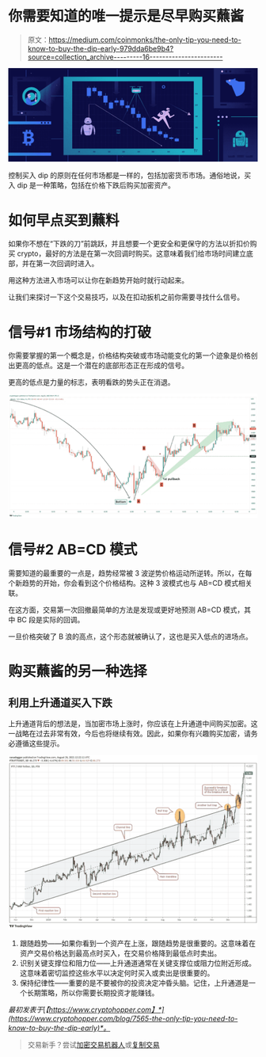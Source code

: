 # 你需要知道的唯一提示是尽早购买蘸酱

> 原文：<https://medium.com/coinmonks/the-only-tip-you-need-to-know-to-buy-the-dip-early-979dda6be9b4?source=collection_archive---------16----------------------->

![](img/3997321d337d4cc7ca23fc5a967ef26d.png)

控制买入 dip 的原则在任何市场都是一样的，包括加密货币市场。通俗地说，买入 dip 是一种策略，包括在价格下跌后购买加密资产。

# 如何早点买到蘸料

如果你不想在“下跌的刀”前跳跃，并且想要一个更安全和更保守的方法以折扣价购买 crypto，最好的方法是在第一次回调时购买。这意味着我们给市场时间建立底部，并在第一次回调时进入。

用这种方法进入市场可以让你在新趋势开始时就行动起来。

让我们来探讨一下这个交易技巧，以及在扣动扳机之前你需要寻找什么信号。

# 信号#1 市场结构的打破

你需要掌握的第一个概念是，价格结构突破或市场动能变化的第一个迹象是价格创出更高的低点。这是一个潜在的底部形态正在形成的信号。

更高的低点是力量的标志，表明看跌的势头正在消退。

![](img/2bd76c49173bad43f035a1cbc9a01c99.png)

# 信号#2 AB=CD 模式

需要知道的最重要的一点是，趋势经常被 3 波逆势价格运动所逆转。所以，在每个新趋势的开始，你会看到这个价格结构。这种 3 波模式也与 AB=CD 模式相关联。

在这方面，交易第一次回撤最简单的方法是发现或更好地预测 AB=CD 模式，其中 BC 段是实际的回调。

一旦价格突破了 B 浪的高点，这个形态就被确认了，这也是买入低点的进场点。

# 购买蘸酱的另一种选择

## 利用上升通道买入下跌

上升通道背后的想法是，当加密市场上涨时，你应该在上升通道中间购买加密。这一战略在过去非常有效，今后也将继续有效。因此，如果你有兴趣购买加密，请务必遵循这些提示。

![](img/2e14c0aae847192f12c5c02cf220e661.png)

1.  跟随趋势——如果你看到一个资产在上涨，跟随趋势是很重要的。这意味着在资产交易价格达到最高点时买入，在交易价格降到最低点时卖出。
2.  识别关键支撑位和阻力位——上升通道通常在关键支撑位或阻力位附近形成。这意味着密切监控这些水平以决定何时买入或卖出是很重要的。
3.  保持纪律性——重要的是不要被你的投资决定冲昏头脑。记住，上升通道是一个长期策略，所以你需要长期投资才能赚钱。

*最初发表于*[*【https://www.cryptohopper.com】*](https://www.cryptohopper.com/blog/7565-the-only-tip-you-need-to-know-to-buy-the-dip-early)*。*

> 交易新手？尝试[加密交易机器人](/coinmonks/crypto-trading-bot-c2ffce8acb2a)或[复制交易](/coinmonks/top-10-crypto-copy-trading-platforms-for-beginners-d0c37c7d698c)